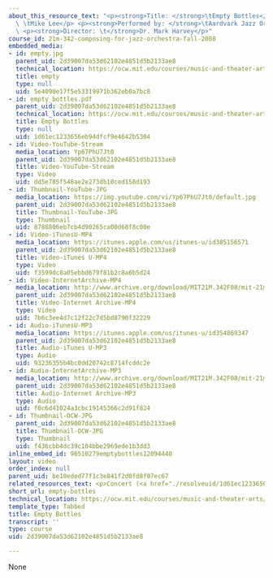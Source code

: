 ```yaml
---
about_this_resource_text: "<p><strong>Title: </strong>\tEmpty Bottles</p> <p><strong>Composer:</strong>\
  \ \tMike Lee</p> <p><strong>Performed by: </strong>\tAardvark Jazz Orchestra</p>\
  \ <p><strong>Director: \t</strong>Dr. Mark Harvey</p>"
course_id: 21m-342-composing-for-jazz-orchestra-fall-2008
embedded_media:
- id: empty.jpg
  parent_uid: 2d39007da53d62102e4851d5b2133ae8
  technical_location: https://ocw.mit.edu/courses/music-and-theater-arts/21m-342-composing-for-jazz-orchestra-fall-2008/assignments/empty-bottles/empty.jpg
  title: empty
  type: null
  uid: 5e4090e17f5e53319971b362eb0a7bc8
- id: empty_bottles.pdf
  parent_uid: 2d39007da53d62102e4851d5b2133ae8
  technical_location: https://ocw.mit.edu/courses/music-and-theater-arts/21m-342-composing-for-jazz-orchestra-fall-2008/assignments/empty-bottles/empty_bottles.pdf
  title: Empty Bottles
  type: null
  uid: 1d61ec1233656eb94dfcf9e4642b5304
- id: Video-YouTube-Stream
  media_location: Yp67PhU7Jt0
  parent_uid: 2d39007da53d62102e4851d5b2133ae8
  title: Video-YouTube-Stream
  type: Video
  uid: dd5e785f548ae2e273db10ced158d193
- id: Thumbnail-YouTube-JPG
  media_location: https://img.youtube.com/vi/Yp67PhU7Jt0/default.jpg
  parent_uid: 2d39007da53d62102e4851d5b2133ae8
  title: Thumbnail-YouTube-JPG
  type: Thumbnail
  uid: 8788806eb7cb4d90265ca00d68f8c00e
- id: Video-iTunesU-MP4
  media_location: https://itunes.apple.com/us/itunes-u/id385156571
  parent_uid: 2d39007da53d62102e4851d5b2133ae8
  title: Video-iTunes U-MP4
  type: Video
  uid: f3599dc8a05ebbd679f81b2c8a6b5d24
- id: Video-InternetArchive-MP4
  media_location: http://www.archive.org/download/MIT21M.342F08/mit-21m.342-f08-Student_Performances_12_07_09_300k.mp4
  parent_uid: 2d39007da53d62102e4851d5b2133ae8
  title: Video-Internet Archive-MP4
  type: Video
  uid: 7b6c3ee4d7c12f22c7d5bd8790f32229
- id: Audio-iTunesU-MP3
  media_location: https://itunes.apple.com/us/itunes-u/id354869347
  parent_uid: 2d39007da53d62102e4851d5b2133ae8
  title: Audio-iTunes U-MP3
  type: Audio
  uid: 93236355b4bc0dd20742c8714fcddc2e
- id: Audio-InternetArchive-MP3
  media_location: http://www.archive.org/download/MIT21M.342F08/mit-21m.342-f08-Student_Performances_12_07_09.mp3
  parent_uid: 2d39007da53d62102e4851d5b2133ae8
  title: Audio-Internet Archive-MP3
  type: Audio
  uid: f0c6d41024a3cbc19145366c2d91f824
- id: Thumbnail-OCW-JPG
  parent_uid: 2d39007da53d62102e4851d5b2133ae8
  title: Thumbnail-OCW-JPG
  type: Thumbnail
  uid: f436cbb4dc39c104bbe2969ede1b3dd3
inline_embed_id: 96510279emptybottles12094440
layout: video
order_index: null
parent_uid: be10eded77f1c3e841f2d0fd8f07ec67
related_resources_text: <p>Concert (<a href="./resolveuid/1d61ec1233656eb94dfcf9e4642b5304">PDF</a>)</p>
short_url: empty-bottles
technical_location: https://ocw.mit.edu/courses/music-and-theater-arts/21m-342-composing-for-jazz-orchestra-fall-2008/assignments/empty-bottles
template_type: Tabbed
title: Empty Bottles
transcript: ''
type: course
uid: 2d39007da53d62102e4851d5b2133ae8

---
```

None